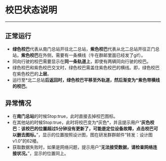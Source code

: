 # 校巴状态说明 #


---


## 正常运行 ##
  * **绿色校巴**代表从南门总站开往北二总站，**紫色校巴**代表从北二总站开往正门总站，**紫色校巴**在外侧，需要有一条横线（牛在群邮里面已经发了gif）。
  * 同向行驶的校巴需要显示在**同一条轨道上**，即使有两辆同向行驶的校巴。
  * 绿色校巴和紫色校巴交叉时，绿色校巴需盖住紫色校巴的横线。即，绿色校巴在紫色校巴的**上层**。
  * 运行至\*北二总站**后返回时，**绿色校巴**平移至外轨道，然后渐变为\*紫色带横线的校巴**。

## 异常情况 ##
  * 在**南门总站**的时候Stop:true，此时直接去掉校巴图标。
  * 在其他站的时候Stop:true，此时将校巴变为\*灰色\*，并且提示用户“**灰色校巴：该校巴的位置超过5分钟没有更新了，可能是定位设备故障，点击校巴可以删去图标。**”，显示的位置按照设计图，图在研发群群邮件“转发：设计图v1.0”的62楼。
  * 获取数据失败时，如果是网络问题，提示用户“**无法接受数据，请检查网络连接状况。**”，显示的位置同上。